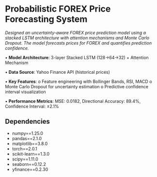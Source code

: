# Probabilistic FOREX Price Forecasting System

*Designed an uncertainty-aware FOREX price prediction model using a stacked LSTM architecture with attention mechanisms and Monte Carlo Dropout. The model forecasts prices for FOREX and quantifies prediction confidence.*

•	**Model Architecture**: 3-layer Stacked LSTM (128→64→32) + Attention Mechanism

•	**Data Source**: Yahoo Finance API (historical prices)

•	**Key Features**:
    o	Feature engineering with Bollinger Bands, RSI, MACD
    o	Monte Carlo Dropout for uncertainty estimation
    o	Predictive confidence interval visualization

•	**Performance Metrics**: MSE: 0.0182, Directional Accuracy: 89.4%, Confidence Interval: ±2.1%


## Dependencies
* numpy==1.25.0
* pandas==2.1.0
* matplotlib==3.8.0
* torch==2.0.1
* scikit-learn==1.3.0
* scipy==1.11.0
* seaborn==0.12.2
* yfinance==0.2.30
